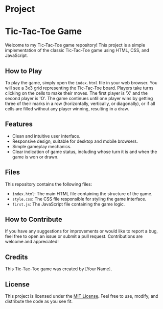 # Project
# Tic-Tac-Toe Game

Welcome to my Tic-Tac-Toe game repository! This project is a simple implementation of the classic Tic-Tac-Toe game using HTML, CSS, and JavaScript.

## How to Play

To play the game, simply open the `index.html` file in your web browser. You will see a 3x3 grid representing the Tic-Tac-Toe board. Players take turns clicking on the cells to make their moves. The first player is 'X' and the second player is 'O'. The game continues until one player wins by getting three of their marks in a row (horizontally, vertically, or diagonally), or if all cells are filled without any player winning, resulting in a draw.

## Features

- Clean and intuitive user interface.
- Responsive design, suitable for desktop and mobile browsers.
- Simple gameplay mechanics.
- Clear indication of game status, including whose turn it is and when the game is won or drawn.

## Files

This repository contains the following files:

- `index.html`: The main HTML file containing the structure of the game.
- `style.css`: The CSS file responsible for styling the game interface.
- `first.js`: The JavaScript file containing the game logic.

## How to Contribute

If you have any suggestions for improvements or would like to report a bug, feel free to open an issue or submit a pull request. Contributions are welcome and appreciated!

## Credits

This Tic-Tac-Toe game was created by [Your Name]. 

## License

This project is licensed under the [MIT License](LICENSE). Feel free to use, modify, and distribute the code as you see fit.
